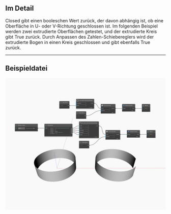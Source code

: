 ## Im Detail
Closed gibt einen booleschen Wert zurück, der davon abhängig ist, ob eine Oberfläche in U- oder V-Richtung geschlossen ist. Im folgenden Beispiel werden zwei extrudierte Oberflächen getestet, und der extrudierte Kreis gibt True zurück. Durch Anpassen des Zahlen-Schiebereglers wird der extrudierte Bogen in einen Kreis geschlossen und gibt ebenfalls True zurück.
___
## Beispieldatei

![Closed](./Autodesk.DesignScript.Geometry.Surface.Closed_img.jpg)

